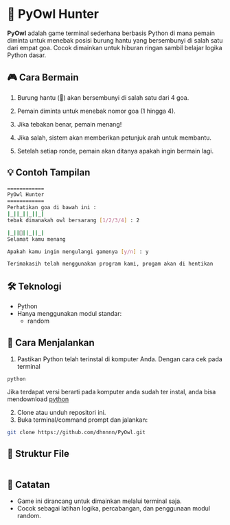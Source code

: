 # 🦉 PyOwl Hunter

**PyOwl** adalah game terminal sederhana berbasis Python di mana pemain diminta untuk menebak posisi burung hantu yang bersembunyi di salah satu dari empat goa. Cocok dimainkan untuk hiburan ringan sambil belajar logika Python dasar.

## 🎮 Cara Bermain

1. Burung hantu (🦉) akan bersembunyi di salah satu dari 4 goa.

2. Pemain diminta untuk menebak nomor goa (1 hingga 4).

3. Jika tebakan benar, pemain menang!

4. Jika salah, sistem akan memberikan petunjuk arah untuk membantu.

5. Setelah setiap ronde, pemain akan ditanya apakah ingin bermain lagi.

## 💡 Contoh Tampilan
```bash
============
PyOwl Hunter
============
Perhatikan goa di bawah ini :
|_||_||_||_|
tebak dimanakah owl bersarang [1/2/3/4] : 2

|_||🦉||_||_|
Selamat kamu menang

Apakah kamu ingin mengulangi gamenya [y/n] : y

Terimakasih telah menggunakan program kami, progam akan di hentikan
```
## 🛠 Teknologi
- Python
- Hanya menggunakan modul standar:
   - random

## 🚀 Cara Menjalankan
1. Pastikan Python telah terinstal di komputer Anda. Dengan cara cek pada terminal
```
python
```
Jika terdapat versi berarti pada komputer anda sudah ter instal, anda bisa mendownload [python](https://www.python.org/downloads/)

2. Clone atau unduh repositori ini.
3. Buka terminal/command prompt dan jalankan:
```bash
git clone https://github.com/dhnnnn/PyOwl.git
```

## 📁 Struktur File
```

```

## 📌 Catatan
- Game ini dirancang untuk dimainkan melalui terminal saja.
- Cocok sebagai latihan logika, percabangan, dan penggunaan modul random.
